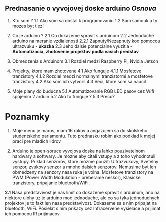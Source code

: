 ## Prednasanie o vyvojovej doske arduino *Osnova*

1. Kto som ?
1.1  Ako som sa dostal k programovaniu
1.2  Som samouk a ty mozes byt tiez!

2. Co je arduino ?
2.1 Co dokazeme spravit s arduinom
2.2 Jednoduche arduino na meranie vzdialenosti 
2.2.1 Zapnuty/Nezapnuty kod pomocou ultrazvuku - **ukazka** 
2.3 Jeho dalsie potencialne vyuzitia - **Automatizacia, zhotovenie projektov podla vasich predstav**

3. Obmedzenia s Arduinom 
3.1 Rozdiel medzi Raspberry Pi, Nvidia Jetson

4. Projekty, ktore mam zhotovene
4.1 Ako funguje
4.1.1 Mosfetove tranzistory
4.1.2 Rozdiel medzi normalnymi tranzistormi a mosfetove tranzistory
4.2 Ako som ich vytvoril
4.3 Veci, ktore som sa naucil

5. Moje plany do buducna
5.1 Automatizovanie RGB LED pasov cez Wifi spojenim 2 arduin
5.2 Ako to funguje ? 
5.3 Preco? 


# Poznamky
1. Moje meno je maros, mam 16 rokov a angazujem sa do skolskeho studentskeho parlamentu. Tuto prednasku robim ako podklad k mojej praci pre mladich lidrov  

2. Arduino je open-soruce vyvojova doska na lahko pouzivatelnom hardwary a softwary. Je mozne aby citali vstupy a z toho vyhodnotuli vystupy. Priklad senzorov, ktore mozme pouzit: Ultrazvukovy, Svetelny senzor, zvukovy senzor a mnoho dalsich senzorov. Nemusime byt len obmedzeny na senzory nasa ruka je volna. Mosfetove tranzistory na PWM (Power Width Modulation - preberame neskor), Klasicke tranzistory, pripajanie bluetooth/WiFi. 

**2.1** Nasa predstavivost je nas limit co dokazeme spravit s arduinom, ano na niektore ulohy uz je arduino moc jednoduche, ale co sa tyka jednoduchych projektov je to fakt len nasa predstavivost. Dokazeme sa s nim pripajat na bluetooth, WiFi. Posielat s nim prikazy cez Infracervene vysielace a prijimat ich pomocou IR prijimacov

